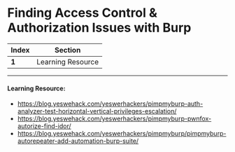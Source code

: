 # Finding Access Control & Authorization Issues with Burp 

Index | Section
--- | ---
**1** | Learning Resource

___


#### Learning Resource: 

* https://blog.yeswehack.com/yeswerhackers/pimpmyburp-auth-analyzer-test-horizontal-vertical-privileges-escalation/
* https://blog.yeswehack.com/yeswerhackers/pimpmyburp-pwnfox-autorize-find-idor/
* https://blog.yeswehack.com/yeswerhackers/pimpmyburp/pimpmyburp-autorepeater-add-automation-burp-suite/